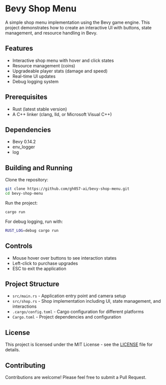 # Bevy Shop Menu

A simple shop menu implementation using the Bevy game engine. This project demonstrates how to create an interactive UI with buttons, state management, and resource handling in Bevy.

## Features

- Interactive shop menu with hover and click states
- Resource management (coins)
- Upgradeable player stats (damage and speed)
- Real-time UI updates
- Debug logging system

## Prerequisites

- Rust (latest stable version)
- A C++ linker (clang, lld, or Microsoft Visual C++)

## Dependencies

- Bevy 0.14.2
- env_logger
- log

## Building and Running

Clone the repository:

```bash
git clone https://github.com/gh057-ai/bevy-shop-menu.git
cd bevy-shop-menu
```

Run the project:

```bash
cargo run
```

For debug logging, run with:

```bash
RUST_LOG=debug cargo run
```

## Controls

- Mouse hover over buttons to see interaction states
- Left-click to purchase upgrades
- ESC to exit the application

## Project Structure

- `src/main.rs` - Application entry point and camera setup
- `src/shop.rs` - Shop implementation including UI, state management, and interactions
- `.cargo/config.toml` - Cargo configuration for different platforms
- `Cargo.toml` - Project dependencies and configuration

## License

This project is licensed under the MIT License - see the [LICENSE](LICENSE) file for details.

## Contributing

Contributions are welcome! Please feel free to submit a Pull Request.
